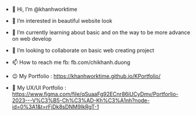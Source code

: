 - 👋 Hi, I’m @khanhworktime
- 👀 I’m interested in beautiful website look
- 🌱 I’m currently learning about basic and on the way to be more advance on web develop
- 💞️ I’m looking to collaborate on basic web creating project
- 📫 How to reach me fb: fb.com/chikhanh.duong

- 😉 My Portfolio : https://khanhworktime.github.io/KPortfolio/
- 🙌 My UX/UI Portfolio : https://www.figma.com/file/qSuaaFg92ECnr86iUCyDmv/Portforlio-2023---V%C3%B5-Ch%C3%AD-Kh%C3%A1nh?node-id=0%3A1&t=rFjDk8sDNM9IkRgT-1
